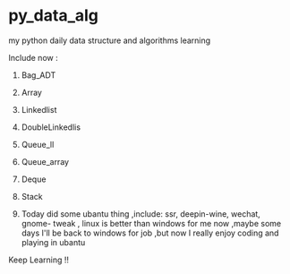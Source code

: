 # py_data_alg
my python daily data structure and algorithms learning 

Include now :

1. Bag_ADT	

2. Array

3. Linkedlist
	
4. DoubleLinkedlis

5. Queue_ll

6. Queue_array

7. Deque

8. Stack

9. Today did some ubantu thing ,include: ssr, deepin-wine, wechat, gnome- tweak , linux is better than windows for me now ,maybe some days I'll be back to windows for job ,but now I really enjoy coding and playing in ubantu


Keep Learning !!
